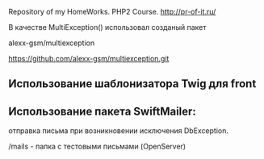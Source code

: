 Repository of my HomeWorks.
PHP2 Course.
http://pr-of-it.ru/

В качестве MultiException() использовал созданый пакет

alexx-gsm/multiexception


https://github.com/alexx-gsm/multiexception.git


Использование шаблонизатора Twig для front
--------------------------------------------------------

Использование пакета SwiftMailer:
--------------------------------------------------------
отправка письма при возникновении исключения DbException.

/mails - папка с тестовыми письмами (OpenServer)
